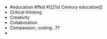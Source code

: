 - #education #ffed #[[21st Century education]]
- Critical thinking
- Creativity
- Collaboration
- Compassion, coding...??
-